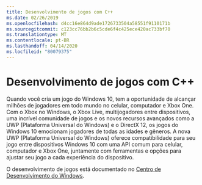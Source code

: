 ```yaml
---
title: Desenvolvimento de jogos com C++
ms.date: 02/26/2019
ms.openlocfilehash: d4cc16e864d9ade1726733504a58551f9110171b
ms.sourcegitcommit: c123cc76bb2b6c5cde6f4c425ece420ac733bf70
ms.translationtype: MT
ms.contentlocale: pt-BR
ms.lasthandoff: 04/14/2020
ms.locfileid: "80079375"
---
```

# <a name="game-development-with-c"></a>Desenvolvimento de jogos com C++

Quando você cria um jogo do Windows 10, tem a oportunidade de alcançar milhões de jogadores em todo mundo no celular, computador e Xbox One. Com o Xbox no Windows, o Xbox Live, multijogadores entre dispositivos, uma incrível comunidade de jogos e os novos recursos avançados como a UWP (Plataforma Universal do Windows) e o DirectX 12, os jogos do Windows 10 emocionam jogadores de todas as idades e gêneros. A nova UWP (Plataforma Universal do Windows) oferece compatibilidade para seu jogo entre dispositivos Windows 10 com uma API comum para celular, computador e Xbox One, juntamente com ferramentas e opções para ajustar seu jogo a cada experiência do dispositivo.

O desenvolvimento de jogos está documentado no [Centro de Desenvolvimento do Windows](https://docs.microsoft.com/windows/uwp/gaming/getting-started).
